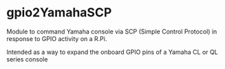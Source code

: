 # gpio2YamahaSCP
Module to command Yamaha console via SCP (Simple Control Protocol) in response to GPIO activity on a R.Pi.

Intended as a way to expand the onboard GPIO pins of a Yamaha CL or QL series console
